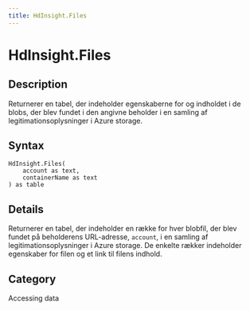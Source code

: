 ```yaml
---
title: HdInsight.Files
---
```


# HdInsight.Files


## Description

Returnerer en tabel, der indeholder egenskaberne for og indholdet i de blobs, der blev fundet i den angivne beholder i en samling af legitimationsoplysninger i Azure storage.


## Syntax

```powerquery
HdInsight.Files(
    account as text,
    containerName as text
) as table
```


## Details

Returnerer en tabel, der indeholder en række for hver blobfil, der blev fundet på beholderens URL-adresse, <code>account</code>, i en samling af legitimationsoplysninger i Azure storage. De enkelte rækker indeholder egenskaber for filen og et link til filens indhold.



## Category
Accessing data
